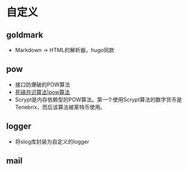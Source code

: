 # 自定义

## goldmark
- Markdown -> HTML的解析器，hugo同款


## pow
- 接口防爆破的POW算法
- [死磕共识算法|pow算法](https://juejin.cn/post/6933764793833226253)
- Scrypt是内存依赖型的POW算法。第一个使用Scrypt算法的数字货币是Tenebrix，而后该算法被莱特币使用。

## logger
- 将slog库封装为自定义的logger

## mail